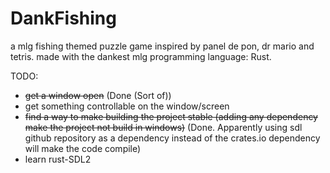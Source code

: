 # DankFishing
a mlg fishing themed puzzle game inspired by panel de pon, dr mario and tetris.
made with the dankest mlg programming language: Rust.

TODO:

- ~~get a window open~~ (Done (Sort of))
- get something controllable on the window/screen
- ~~find a way to make building the project stable (adding any dependency make the project not build in windows)~~ (Done. Apparently using sdl github repository as a dependency instead of the crates.io dependency will make the code compile)
- learn rust-SDL2
